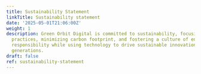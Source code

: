 ```yaml
---
title: Sustainability Statement
linkTitle: Sustainability statement
date: '2025-05-01T21:06:00Z'
weight: 1
description: Green Orbit Digital is committed to sustainability, focusing on eco-conscious
  practices, minimizing carbon footprint, and fostering a culture of environmental
  responsibility while using technology to drive sustainable innovation for future
  generations.
draft: false
ref: sustainability-statement
---
```


